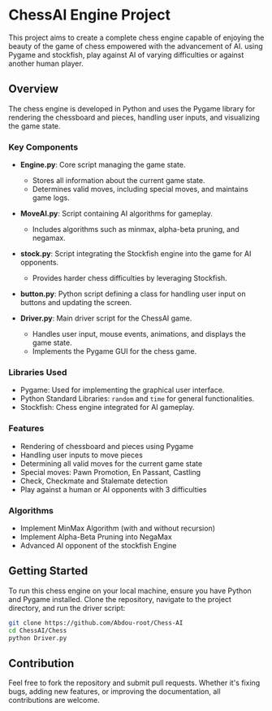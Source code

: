 
# ChessAI Engine Project

This project aims to create a complete chess engine capable of enjoying the beauty of the game of chess empowered with the advancement of AI.
using Pygame and stockfish, play against AI of varying difficulties or against another human player.


## Overview

The chess engine is developed in Python and uses the Pygame library for rendering the chessboard and pieces, handling user inputs, and visualizing the game state.

### Key Components

- **Engine.py**: Core script managing the game state.
  - Stores all information about the current game state.
  - Determines valid moves, including special moves, and maintains game logs.

- **MoveAI.py**: Script containing AI algorithms for gameplay.
  - Includes algorithms such as minmax, alpha-beta pruning, and negamax.

- **stock.py**: Script integrating the Stockfish engine into the game for AI opponents.
  - Provides harder chess difficulties by leveraging Stockfish.

- **button.py**: Python script defining a class for handling user input on buttons and updating the screen.

- **Driver.py**: Main driver script for the ChessAI game.
  - Handles user input, mouse events, animations, and displays the game state.
  - Implements the Pygame GUI for the chess game.

### Libraries Used

- Pygame: Used for implementing the graphical user interface.
- Python Standard Libraries: `random` and `time` for general functionalities.
- Stockfish: Chess engine integrated for AI gameplay.

### Features

- Rendering of chessboard and pieces using Pygame
- Handling user inputs to move pieces
- Determining all valid moves for the current game state
- Special moves: Pawn Promotion, En Passant, Castling
- Check, Checkmate and Stalemate detection
- Play against a human or AI opponents with 3 difficulties

### Algorithms

- Implement MinMax Algorithm (with and without recursion)
- Implement Alpha-Beta Pruning into NegaMax
- Advanced AI opponent of the stockfish Engine

## Getting Started

To run this chess engine on your local machine, ensure you have Python and Pygame installed. Clone the repository, navigate to the project directory, and run the driver script:

```bash
git clone https://github.com/Abdou-root/Chess-AI
cd ChessAI/Chess
python Driver.py
```

## Contribution

Feel free to fork the repository and submit pull requests. Whether it's fixing bugs, adding new features, or improving the documentation, all contributions are welcome.


